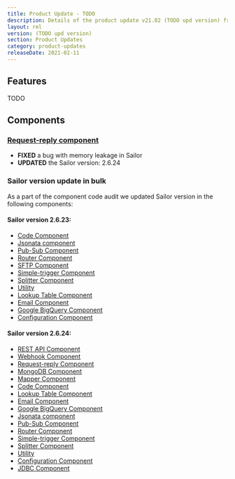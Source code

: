 ```yaml
---
title: Product Update - TODO
description: Details of the product update v21.02 (TODO upd version) from 11th of February 2021.
layout: rel
version: (TODO upd version)
section: Product Updates
category: product-updates
releaseDate: 2021-02-11
---
```


## Features

TODO 

## Components

### [Request-reply component](/components/request-reply/)

*   **FIXED** a bug with memory leakage in Sailor
*   **UPDATED** the Sailor version: 2.6.24

### Sailor version update in bulk

As a part of the component code audit we updated Sailor version in the following components:

#### Sailor version 2.6.23:
*   [Code Component](/components/code/)
*   [Jsonata component](/components/jsonata/)
*   [Pub-Sub Component](/components/pub-sub/)
*   [Router Component](/components/router/)
*   [SFTP Component](/components/sftp/)
*   [Simple-trigger Component](/components/simple-trigger/)
*   [Splitter Component](/components/splitter-component/)
*   [Utility](/components/utility/)
*   [Lookup Table Component](/components/lookup-table/)
*   [Email Component](/components/email/)
*   [Google BigQuery Component](/components/google-bigquery/)
*   [Configuration Component](/components/configuration/)

#### Sailor version 2.6.24:
*   [REST API Component](/components/rest-api/)
*   [Webhook Component](/components/webhook/)
*   [Request-reply Component](/components/request-reply/)
*   [MongoDB Component](/components/mongodb/)
*   [Mapper Component](/components/mapper/)
*   [Code Component](/components/code/)
*   [Lookup Table Component](/components/lookup-table/)
*   [Email Component](/components/email/)
*   [Google BigQuery Component](/components/google-bigquery/)
*   [Jsonata component](/components/jsonata/)
*   [Pub-Sub Component](/components/pub-sub/)
*   [Router Component](/components/router/)
*   [Simple-trigger Component](/components/simple-trigger/)
*   [Splitter Component](/components/splitter-component/)
*   [Utility](/components/utility/)
*   [Configuration Component](/components/configuration/)
*   [JDBC Component](/components/jdbc/)
